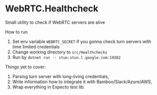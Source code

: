 # WebRTC.Healthcheck
Small utility to check if WebRTC servers are alive

How to run

1. Set env variable `WEBRTC_SECRET` if you gonna check turn servers with time limited credentials
1. Change working directory to `src/Healthchecks`
1. Run by `dotnet run -- stun:stun.l.google.com:19302`


Things yet to cover:
1. Parsing turn server with long-living credentials,
2. Write information how to integrate it with Bamboo/Slack/Azure/AWS,
3. Wrap everything in Expecto test lib.
